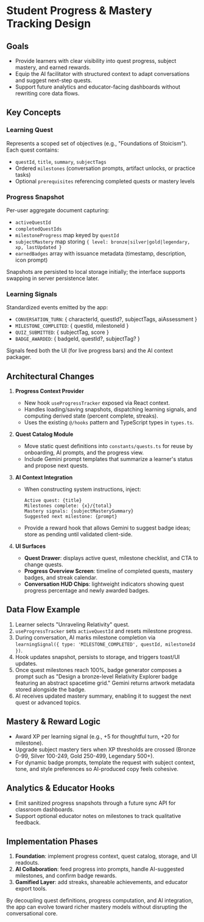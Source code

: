 # Student Progress & Mastery Tracking Design

## Goals
- Provide learners with clear visibility into quest progress, subject mastery, and earned rewards.
- Equip the AI facilitator with structured context to adapt conversations and suggest next-step quests.
- Support future analytics and educator-facing dashboards without rewriting core data flows.

## Key Concepts
### Learning Quest
Represents a scoped set of objectives (e.g., "Foundations of Stoicism"). Each quest contains:
- `questId`, `title`, `summary`, `subjectTags`
- Ordered `milestones` (conversation prompts, artifact unlocks, or practice tasks)
- Optional `prerequisites` referencing completed quests or mastery levels

### Progress Snapshot
Per-user aggregate document capturing:
- `activeQuestId`
- `completedQuestIds`
- `milestoneProgress` map keyed by `questId`
- `subjectMastery` map storing `{ level: bronze|silver|gold|legendary, xp, lastUpdated }`
- `earnedBadges` array with issuance metadata (timestamp, description, icon prompt)

Snapshots are persisted to local storage initially; the interface supports swapping in server persistence later.

### Learning Signals
Standardized events emitted by the app:
- `CONVERSATION_TURN`: { characterId, questId?, subjectTags, aiAssessment }
- `MILESTONE_COMPLETED`: { questId, milestoneId }
- `QUIZ_SUBMITTED`: { subjectTag, score }
- `BADGE_AWARDED`: { badgeId, questId?, subjectTag? }

Signals feed both the UI (for live progress bars) and the AI context packager.

## Architectural Changes
1. **Progress Context Provider**
   - New hook `useProgressTracker` exposed via React context.
   - Handles loading/saving snapshots, dispatching learning signals, and computing derived state (percent complete, streaks).
   - Uses the existing `@/hooks` pattern and TypeScript types in `types.ts`.

2. **Quest Catalog Module**
   - Move static quest definitions into `constants/quests.ts` for reuse by onboarding, AI prompts, and the progress view.
   - Include Gemini prompt templates that summarize a learner's status and propose next quests.

3. **AI Context Integration**
   - When constructing system instructions, inject:
     ```text
     Active quest: {title}
     Milestones complete: {x}/{total}
     Mastery signals: {subjectMasterySummary}
     Suggested next milestone: {prompt}
     ```
   - Provide a reward hook that allows Gemini to suggest badge ideas; store as pending until validated client-side.

4. **UI Surfaces**
   - **Quest Drawer**: displays active quest, milestone checklist, and CTA to change quests.
   - **Progress Overview Screen**: timeline of completed quests, mastery badges, and streak calendar.
   - **Conversation HUD Chips**: lightweight indicators showing quest progress percentage and newly awarded badges.

## Data Flow Example
1. Learner selects "Unraveling Relativity" quest.
2. `useProgressTracker` sets `activeQuestId` and resets milestone progress.
3. During conversation, AI marks milestone completion via `learningSignal({ type: 'MILESTONE_COMPLETED', questId, milestoneId })`.
4. Hook updates snapshot, persists to storage, and triggers toast/UI updates.
5. Once quest milestones reach 100%, badge generator composes a prompt such as "Design a bronze-level Relativity Explorer badge featuring an abstract spacetime grid." Gemini returns artwork metadata stored alongside the badge.
6. AI receives updated mastery summary, enabling it to suggest the next quest or advanced topics.

## Mastery & Reward Logic
- Award XP per learning signal (e.g., +5 for thoughtful turn, +20 for milestone).
- Upgrade subject mastery tiers when XP thresholds are crossed (Bronze 0-99, Silver 100-249, Gold 250-499, Legendary 500+).
- For dynamic badge prompts, template the request with subject context, tone, and style preferences so AI-produced copy feels cohesive.

## Analytics & Educator Hooks
- Emit sanitized progress snapshots through a future sync API for classroom dashboards.
- Support optional educator notes on milestones to track qualitative feedback.

## Implementation Phases
1. **Foundation**: implement progress context, quest catalog, storage, and UI readouts.
2. **AI Collaboration**: feed progress into prompts, handle AI-suggested milestones, and confirm badge rewards.
3. **Gamified Layer**: add streaks, shareable achievements, and educator export tools.

By decoupling quest definitions, progress computation, and AI integration, the app can evolve toward richer mastery models without disrupting the conversational core.
